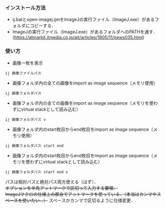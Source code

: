 ### インストール方法
- ij.batとopen-imagej.ijmをImageJの実行ファイル（ImageJ.exe）があるフォルダにコピーする．
- ImageJの実行ファイル（ImageJ.exe）があるフォルダへのPATHを通す．(https://atmarkit.itmedia.co.jp/ait/articles/1805/11/news035.html)

### 使い方
- 画像一枚を表示
```
ij 画像ファイルパス
```

- 画像フォルダ内の全ての画像をimport as image sequence（メモリ使用）
```
ij 画像フォルダパス
```

- 画像フォルダ内の全ての画像をimport as image sequence（メモリを使わずにvirtual stackとして読み込む）
```
ij 画像フォルダパス v
```

- 画像フォルダ内のstart枚目からend枚目をimport as image sequence（メモリ使用）
```
ij 画像フォルダパス start end
```

- 画像フォルダ内のstart枚目からend枚目をimport as image sequence（メモリを使わずにvirtual stackとして読み込む）
```
ij 画像フォルダパス start end v
```
パスは相対パスと絶対パス両方使える（はず）．   
~~オプションを半角アットマークで区切って入力する要領．~~  
~~ImageJマクロの仕様上の都合でアットマークを使っている．（本当はカンマやスペースを使いたい...）~~ スペースかカンマで区切るように仕様変更．
